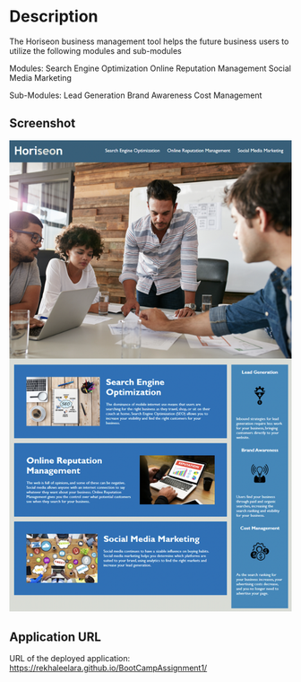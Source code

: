 # Description

The Horiseon business management tool helps the future business users to utilize the following modules and sub-modules

Modules:
Search Engine Optimization
Online Reputation Management
Social Media Marketing

Sub-Modules:
Lead Generation
Brand Awareness
Cost Management

## Screenshot
![testing](./develop/assets/images/ApplicationMockup.png)



## Application URL

URL of the deployed application: https://rekhaleelara.github.io/BootCampAssignment1/
